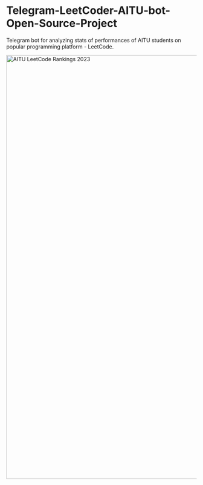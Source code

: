 # Telegram-LeetCoder-AITU-bot-Open-Source-Project
Telegram bot for analyzing stats of performances of AITU students on popular programming platform - LeetCode. 

<img width="1120" alt="AITU LeetCode Rankings 2023 " src="https://github.com/user-attachments/assets/6a81a2df-5402-45e2-a631-7234b8fdfcf1" />

